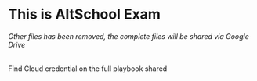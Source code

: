 # This is AltSchool Exam

###### Other files has been removed, the complete files will be shared via Google Drive

Find Cloud credential on the full playbook shared
